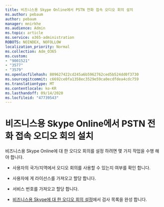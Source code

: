 ```yaml
---
title: 비즈니스용 Skype Online에서 PSTN 전화 접속 오디오 회의 설치
ms.author: pebaum
author: pebaum
manager: mnirkhe
ms.audience: Admin
ms.topic: article
ms.service: o365-administration
ROBOTS: NOINDEX, NOFOLLOW
localization_priority: Normal
ms.collection: Adm_O365
ms.custom:
- "9001521"
- "3577"
- "3579"
ms.openlocfilehash: 809627422cd245a6b5962762ced5b524dd0f3730
ms.sourcegitcommit: c6692ce0fa1358ec3529e59ca0ecdfdea4cdc759
ms.translationtype: MT
ms.contentlocale: ko-KR
ms.lasthandoff: 09/14/2020
ms.locfileid: "47739543"
---
```

# <a name="setup-pstn-dial-in-audio-conferencing-in-skype-for-business-online"></a>비즈니스용 Skype Online에서 PSTN 전화 접속 오디오 회의 설치

비즈니스용 Skype Online에 대 한 오디오 회의를 설정 하려면 몇 가지 작업을 수행 해야 합니다. 

- 사용자의 국가/지역에서 오디오 회의를 사용할 수 있는지 여부를 확인 합니다.

- 사용자에 게 라이선스를 가져오고 할당 합니다.

- 서비스 번호를 가져오고 할당 합니다.

- [비즈니스용 Skype에 대 한 오디오 회의 설정](https://docs.microsoft.com/SkypeForBusiness/audio-conferencing-in-office-365/set-up-audio-conferencing)에서 검사 목록을 완성 합니다.
